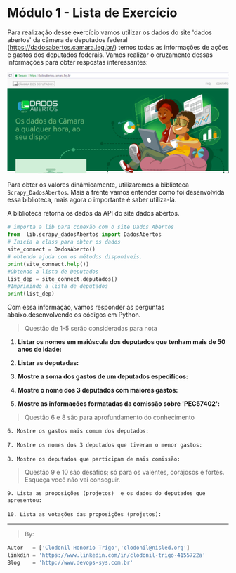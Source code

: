 Módulo 1 - Lista de Exercício
=========

Para realização desse exercício vamos utilizar os dados do site 'dados abertos' da câmera de deputados federal (https://dadosabertos.camara.leg.br/) temos todas as informações de ações e gastos dos deputados federais. Vamos realizar o cruzamento dessas informações para obter respostas interessantes:


![dadosabertos](https://github.com/clodonil/Python-Fundamentals/blob/master/Imagens/dados_abertos1.png)

Para obter os valores dinâmicamente, utilizaremos a biblioteca `Scrapy_DadosAbertos`. Mais a frente vamos entender como foi desenvolvida essa biblioteca, mais agora o importante é saber utiliza-lá.

A biblioteca retorna os dados da API do site dados abertos. 

```python
# importa a lib para conexão com o site Dados Abertos
from  lib.scrapy_dadosAbertos import DadosAbertos
# Inicia a class para obter os dados
site_connect = DadosAberto()
# obtendo ajuda com os métodos disponíveis.
print(site_connect.help())
#Obtendo a lista de Deputados
list_dep = site_connect.deputados()
#Imprimindo a lista de deputados
print(list_dep)

```

Com essa informação, vamos responder as perguntas abaixo.desenvolvendo os códigos em Python.

> Questão de 1-5 serão consideradas para nota

1. **Listar os nomes em maiúscula dos deputados que tenham mais de 50 anos de idade:**

2. **Listar as deputadas:**
   
3. **Mostre a soma dos gastos de um deputados especificos:**

4. **Mostre o nome dos 3 deputados com maiores gastos:**
	
5. **Mostre as informações formatadas da comissão sobre 'PEC57402':**

> Questão 6 e 8 são para aprofundamento do conhecimento

```
6. Mostre os gastos mais comum dos deputados:

7. Mostre os nomes dos 3 deputados que tiveram o menor gastos:

8. Mostre os deputados que participam de mais comissão:
```

> Questão 9 e 10 são desafios; só para os valentes, corajosos e fortes. Esqueça você não vai conseguir.

```
9. Lista as proposições (projetos)  e os dados do deputados que apresentou:

10. Lista as votações das proposições (projetos):
```
***
> By:
```python
Autor   = ['Clodonil Honorio Trigo','clodonil@nisled.org']
linkdin = 'https://www.linkedin.com/in/clodonil-trigo-4155722a'
Blog    = 'http://www.devops-sys.com.br'
```
